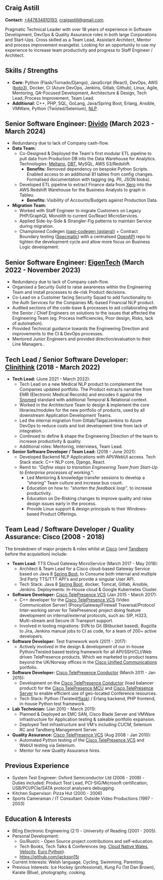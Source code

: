 Craig Astill
------------

**Contact:** [+447834810193], [craigastill@gmail.com].

Pragmatic Technical Leader with over 18 years of experience in
Software Development, DevOps & Quality Assurance roles in both large
Corporations and Start-Ups. Cross skilled as a Team Lead, Assistant
Architect, Mentor and process improvement evangelist. Looking for an
opportunity to use my experience to increase team productivity and
progress to Staff Engineer / Architect.

Skills / Strengths
------------------

* **Core:** Python (Flask/Tornado/Django), JavaScript (React), DevOps, AWS
  ([boto3]), Docker, CI (Azure DevOps, Jenkins, Gitlab, Github), Linux, Agile,
  Mentoring, QA-Focused Development, Architecture & Design, Tech Lead, Process
  Improvement, Team Lead.
* **Additional:** C++, PHP, SQL, GoLang, Java/Spring Boot, Erlang,
  Ansible, VMWare, Python (Twisted/Selenium), [NLP].

Senior Software Engineer: [Divido] (March 2023 - March 2024)
------------------------------------------------------------

* Redundancy due to lack of Company cash-flow.
* **Data Team:**
    * Co-Designed & Deployed the Team's first modular ETL pipeline to
      pull data from Production DB into the Data Warehouse for
      Analytics. Technologies: [Meltano], [DBT], MySQL, AWS
      S3/Redshift.
        * **Benefits:** Removed dependency on bespoke Python
          Scripts. Enabled access to an additional 81 tables from
          config changes. Formalised documentation with tagging
          (eg. PII, JSON blobs).
    * Developed ETL pipeline to extract Finance data from [Xero] into the AWS
      Redshift Warehouse for the Business Analysts to graph in Tableu.
        * **Benefits:** Visibility of Accounts/Budgets against
          Production Data.
* **Migration Team:**
    * Worked with Staff Engineer to migrate Customers on Legacy PHP/GraphQL
      Monolith to current Go/React MicroServices.
    * Applied Side-by-Side & Strangler-Fig patterns to maintain Service during
      migration.
    * Championed Codegen ([oapi-codegen (golang)]) + Contract Boundary testing
      ([Specmatic]) with a centralised [OpenAPI] repo to tighten the
      development cycle and allow more focus on Business Logic development.

Senior Software Engineer: [EigenTech] (March 2022 - November 2023)
------------------------------------------------------------------

* Redundancy due to lack of Company cash-flow.
* Organised a Security Guild to raise awareness within the Engineering Team and
  install processes to de-risk Product decisions.
* Co-Lead on a Customer facing Security Squad to add functionality to the Auth
  Services for the Companies ML-based Financial NLP product.
* Audited sections of the code-base & processes to aid collaborating with the
  Senior / Chief Engineers on solutions to the issues that affected the
  Engineering Team (eg. Process Inefficiencies, Poor design, Risks, lack of
  automation).
* Provided Technical guidance towards the Engineering Direction and
  improvements to the CI & DevOps processes.
* Mentored Junior Engineers and provided direction/evaluation to their Line
  Managers..

Tech Lead / Senior Software Developer: [Clinithink] (2018 - March 2022)
-----------------------------------------------------------------------

* **Tech Lead:** (June 2021 - March 2022):
    * Tech Lead on a new Medical NLP product to complement the Companies
      updated portfolio. The Product extracts narrative from EMR (Electronic
      Medical Records) and encodes it against the [Snomed] standard with
      additional Temporal & Relational context.
    * Worked in the Architecture Team to design & implement the core
      libraries/modules for the new portfolio of products, used by all
      downstream Application Development Teams.
    * Led the internal migration from Gitlab/Taiga/Jenkins to Azure DevOps to
      reduce costs and lost development time from lack of integration.
    * Continued to define & shape the Engineering Direction of the team to
      increase productivity & quality.
    * Additional roles: Mentoring, interviews, Team Lead.
* **Senior Software Developer / Team Lead:** (2018 - June 2021):
    * Developed Backend NLP Applications with API/WebUI
      access. Tech Stack stack: C++ NLP core, Django, React.
    * Remit to: _"Define steps to transition Engineering Team from Start-Up to
      Enterprise processes of working."_:
        * Led Mentoring & knowledge transfer sessions to develop a _"sharing"_
          Team culture and increase bus count.
        * Education on how to: _"shorten the feedback loop"_, to increase
          productivity.
        * Education on De-Risking changes to improve quality and raise design
          issues early in the process.
        * Provide Linux support & design principals to their Windows-based
          Product Offerings.

Team Lead / Software Developer / Quality Assurance: Cisco (2008 - 2018)
-----------------------------------------------------------------------

The breakdown of major projects & roles whilst at [Cisco] (and [Tandberg]
before the acquisition) include:

* **Team Lead:** TTS Cloud Gateway MicroService (March 2017 - May 2018):
    * Architect & Team Lead for a Cisco cloud-based Gateway Service based on
      Java 8 [Spring Boot], to Consume both internal and multiple 3rd Party
      TTS/TTT API's and provide a singular User API.
    * Tech Stack: Java 8 [Spring Boot], docker, Tomcat, Gitlab, Ansible,
      Jenkins. Deployments: In-House cloud & Google Kubernetes Cluster.
* **Software Developer:** [Cisco TelePresence VCS] (Jan 2015 - March 2017):
    * C++ developer for the [Cisco TelePresence VCS] (Video Communication
      Server) (Proxy/Gateway/Firewall Traversal/Protocol Inter-working server
      for TelePresence) project doing feature development on internal/external
      protocols, such as: SIP, H323, Multi-stream and Secure iX Transport
      support.
    * Involved in tooling migrations: SVN to Git (Bitbucket based), Bugzilla to
      Jira, Jenkins manual jobs to CI as code, for a team of 200+ active
      developers.
* **Software Developer:** Test framework work (2011 - 2017):
    * Actively involved in the design & development of our in-house
      Python/Twisted based testing framework for all API/SSH/CLI/Web
      driven TelePresence products. Which we marketed to product teams
      beyond the UK/Norway offices in the [Cisco Unified
      Communications] portfolio.
* **Software Developer:** [Cisco TelePresence Conductor]
  (March 2011 - Jan 2015):
    * Development on the [Cisco TelePresence Conductor] (load balancer
      product) for the [Cisco TelePresence MCU] and [Cisco
      TelePresence Server] to enable efficient use of geo-located
      Conference resources.
    * Tech Stack: Python (Twisted/[flask]) / Erlang backend, PHP frontend,
      in-house Python test framework.
* **Lab Technician:** (Jan 2010 - March 2011):
    * Planned & Deployed an EMC SAN, Cisco Blade Server and VMWare
      infrastructure for Application testing & saleable portfolio expansion.
    * Deployed Test infrastructure and VM's including CUCM, Selenium
      RC and Tandberg Management Server.
* **Quality Assurance:** [Cisco TelePresence VCS] (Aug 2008 - Jan 2010):
    * Automated Python testing of the [Cisco TelePresence VCS] and WebUI
      testing via Selenium.
    * Mentor for new Quality Assurance hires.

Previous Experience
-------------------

* System Test Engineer: Oxford Semiconductor Ltd (2006 - 2008) -
  Duties included: Product Test Lead, PCI-SIG/Microsoft certification,
  USB/PCI/PCIe/SATA protocol analysers debugging.
* Kitchen Supervisor: Pizza Hut (2000 - 2006)
* Sports Cameraman / IT Consultant: Outside Video Productions (1997 - 2003)

Education & Interests
---------------------

* BEng Electronic Engineering (2:1) - University of Reading (2001 - 2005).
* Personal Development:
    * Go/Rust/c - Open Source project contributions and self-education.
    * Tech Books, Tech Talks & Conferences (eg. [Cloud Native Wales],
      [Velocity], [Euro Python]).
    * https://github.com/jackson15j
* Current Interests: Welsh language, Cycling, Swimming, Parenting.
* Previous Interests: Ice Hockey (professional), Kung Fu (1st Dan Brown),
  Karate (Blue), photography, cooking.


[+447834810193]: tel:+447834810193
[craigastill@gmail.com]: mailto:craigastill@gmail.com

[Divido]: https://www.divido.com/
[Apache Airflow]: https://airflow.apache.org/
[ArgoCD]: https://argoproj.github.io/cd/
[Meltano]: https://docs.meltano.com/getting-started/meltano-at-a-glance
[DBT]: https://docs.getdbt.com/docs/introduction
[Xero]: https://www.xero.com/uk/
[oapi-codegen (golang)]: https://github.com/deepmap/oapi-codegen
[Specmatic]: https://specmatic.in/documentation.html
[OpenAPI]: https://www.openapis.org/

[EigenTech]: https://eigentech.com

[Clinithink]: https://www.clinithink.com
[Snomed]: https://www.snomed.org

[Cisco]: https://www.cisco.com
[Tandberg]: https://www.cisco.com/c/en/us/services/acquisitions/tandberg.html
[Cisco TelePresence VCS]: https://www.cisco.com/c/en/us/products/unified-communications/telepresence-video-communication-server-vcs/index.html
[Cisco TelePresence Conductor]: https://www.cisco.com/c/en/us/products/conferencing/telepresence-conductor/index.html
[Cisco TelePresence MCU]: https://www.cisco.com/c/en/us/products/conferencing/telepresence-mcu-mse-series/index.html
[Cisco TelePresence Server]: https://www.cisco.com/c/en/us/products/conferencing/telepresence-server/index.html
[Cisco Unified Communications]: https://www.cisco.com/c/en/us/products/unified-communications/index.html

[NLP]: https://en.wikipedia.org/wiki/Natural_language_processing
[boto3]: https://boto3.amazonaws.com/v1/documentation/api/latest/index.html#
[BeautifulSoup]: https://www.crummy.com/software/BeautifulSoup/
[Requests]: http://docs.python-requests.org/en/latest/
[Paramiko]: http://www.paramiko.org
[urllib]: https://docs.python.org/3/library/urllib.html
[flask]: https://github.com/pallets/flask/

[Spring Boot]: http://spring.io/projects/spring-framework
[Pat Kua]: https://www.patkua.com
[Agile Bear]: https://agilebear.com
[Cloud Native Wales]: https://www.meetup.com/cloudnativewales/
[Velocity]: https://velocity-conference.com
[Euro Python]: https://europython.eu
